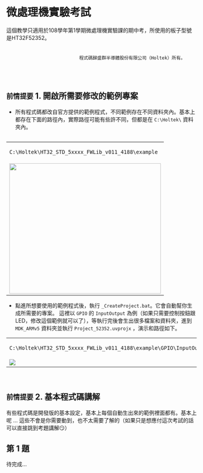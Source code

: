 # 微處理機實驗考試
這個教學只適用於108學年第1學期微處理機實驗課的期中考，所使用的板子型號是HT32F52352。
<br>
<br>
<br>
&nbsp;&nbsp;&nbsp;&nbsp;&nbsp;&nbsp;&nbsp;&nbsp;&nbsp;&nbsp;&nbsp;&nbsp;&nbsp;&nbsp;&nbsp;&nbsp;&nbsp;&nbsp;&nbsp;&nbsp;&nbsp;&nbsp;&nbsp;&nbsp;&nbsp;&nbsp;&nbsp;&nbsp;&nbsp;&nbsp;&nbsp;&nbsp;&nbsp;&nbsp;&nbsp;&nbsp;&nbsp;&nbsp;&nbsp;&nbsp;&nbsp;&nbsp;&nbsp;&nbsp;&nbsp;&nbsp;&nbsp;&nbsp; `程式碼歸盛群半導體股份有限公司（Holtek）所有。`

<br>
<br>

## `前情提要`  1. 開啟所需要修改的範例專案
* 所有程式碼都改自官方提供的範例程式，不同範例存在不同資料夾內。基本上都存在下面的路徑內，實際路徑可能有些許不同，但都是在 `C:\Holtek\` 資料夾內。
<table align="right">
<tr>
<td>
  
  `C:\Holtek\HT32_STD_5xxxx_FWLib_v011_4188\example`
</td>
</tr>
<tr>
<td>
<img src="/images/Intro.gif" width="401" height="345"</img>
</td>
</tr>
</table>

<br>

* 點進所想要使用的範例程式後，執行 `_CreateProject.bat`。它會自動幫你生成所需要的專案。
這裡以 `GPIO` 的 `InputOutput` 為例（如果只需要控制按鈕跟LED，修改這個範例就可以了），等執行完後會生出很多檔案和資料夾，進到 `MDK_ARMv5` 資料夾並執行 `Project_52352.uvprojx` ，演示和路徑如下。
<table>
<tr>
<td>
  
  `C:\Holtek\HT32_STD_5xxxx_FWLib_v011_4188\example\GPIO\InputOutput\MDK_ARMv5\Project_52352.uvprojx`
</td>
</tr>
<tr>
<td>
<img src="/images/CreateProject.gif"</img>
</td>
</tr>
</table>

<br>

## `前情提要`  2. 基本程式碼講解
有些程式碼是開發版的基本設定，基本上每個自動生出來的範例裡面都有。基本上呢 ... 這些不會是你需要動到，也不太需要了解的（如果只是想應付這次考試的話可以直接跳到考題講解:smirk:）

## 第 1 題
待完成...
